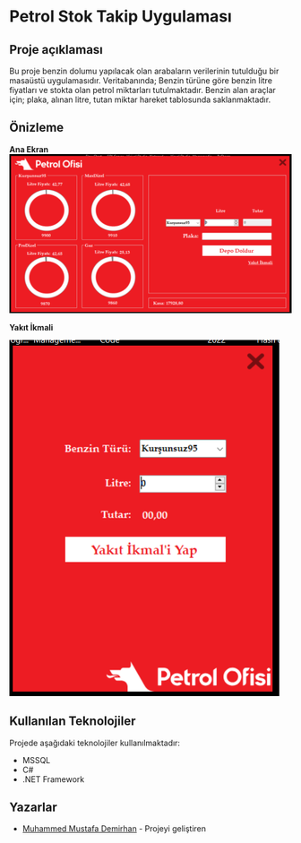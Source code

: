 # Petrol Stok Takip Uygulaması
## Proje açıklaması
Bu proje benzin dolumu yapılacak olan arabaların verilerinin tutulduğu bir masaüstü uygulamasıdır. Veritabanında; Benzin türüne göre benzin litre fiyatları ve stokta olan petrol miktarları tutulmaktadır. Benzin alan araçlar için; plaka, alınan litre, tutan miktar hareket tablosunda saklanmaktadır.
## Önizleme
**Ana Ekran**
![Ana Ekran](Anasayfa.png)

**Yakıt İkmali**

![Hareket Tablosu](Ikmalsayfasi.png)

## Kullanılan Teknolojiler
Projede aşağıdaki teknolojiler kullanılmaktadır:

- MSSQL
- C#
- .NET Framework

## Yazarlar
- [Muhammed Mustafa Demirhan](https://github.com/MuhammedMustafaDemirhan) - Projeyi geliştiren
